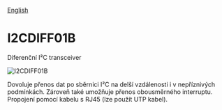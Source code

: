 
[English](./README.md)
<!--- module --->
# I2CDIFF01B
<!--- Emodule --->

<!--- subtitle --->Diferenční I²C transceiver<!--- Esubtitle --->

![I2CDIFF01B](/doc/img/I2CDIFF01B_QRcode.png)

<!--- description --->Dovoluje přenos dat po sběrnici I²C na delší vzdálenosti i v nepříznivých podmínkách. Zároveň také umožňuje přenos obousměrného interruptu. Propojení pomocí kabelu s RJ45 (lze použít UTP kabel). <!--- Edescription --->
            